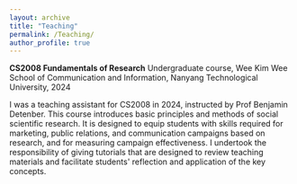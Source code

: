 ```yaml
---
layout: archive
title: "Teaching"
permalink: /Teaching/
author_profile: true
---
```

 
**CS2008 Fundamentals of Research**
Undergraduate course, Wee Kim Wee School of Communication and Information, Nanyang Technological University, 2024

I was a teaching assistant for CS2008 in 2024, instructed by Prof Benjamin Detenber. This course introduces basic principles and methods of social scientific research. It is designed to equip students with skills required for marketing, public relations, and communication campaigns based on research, and for measuring campaign effectiveness. I undertook the responsibility of giving tutorials that are designed to review teaching materials and facilitate students' reflection and application of the key concepts. 
